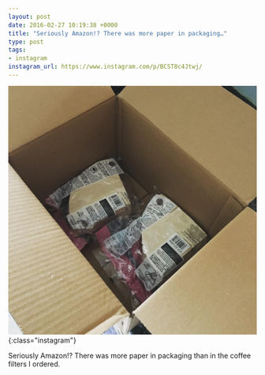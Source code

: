 ```yaml
---
layout: post
date: 2016-02-27 10:19:38 +0000
title: "Seriously Amazon!? There was more paper in packaging…"
type: post
tags:
- instagram
instagram_url: https://www.instagram.com/p/BCST8c4Jtwj/
---
```


![Instagram - BCST8c4Jtwj](/assets/BCST8c4Jtwj.jpg){:class="instagram"}

Seriously Amazon!? There was more paper in packaging than in the coffee filters I ordered.
